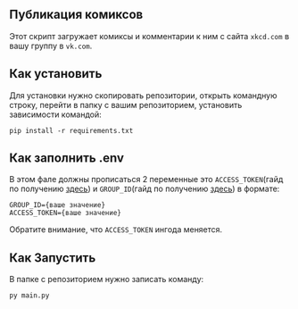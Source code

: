 ## Публикация комиксов
Этот скрипт загружает комиксы и комментарии к ним с сайта `xkcd.com` в вашу группу в `vk.com`.

## Как установить 
Для установки нужно скопировать репозитории, открыть командную строку, перейти в папку с вашим репозиторием, установить зависимости командой:
```
pip install -r requirements.txt
```

## Как заполнить .env
В этом фале должны прописаться 2 переменные это `ACCESS_TOKEN`(гайд по получению [здесь](https://vk.com/dev/implicit_flow_user)) и `GROUP_ID`(гайд по получению [здесь](https://vk.com/faq18062)) в формате:
```dotenv
GROUP_ID={ваше значение}
ACCESS_TOKEN={ваше значение}
```
Обратите внимание, что `ACCESS_TOKEN` ингода меняется.
## Как Запустить
В папке с репозиторием нужно записать команду:
```
py main.py
```